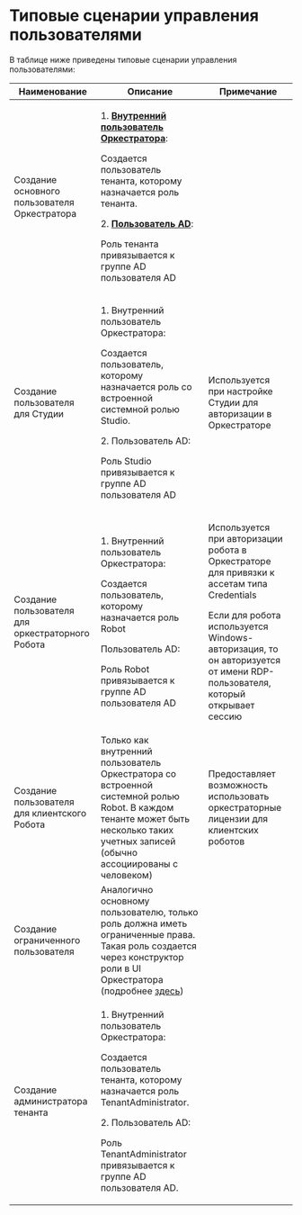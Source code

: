 # Типовые сценарии управления пользователями

В таблице ниже приведены типовые сценарии управления пользователями:

| Наименование                                 | Описание                                                                                                                                                                                                        | Примечание                     | 
| -------------------------------------------- | --------------------------------------------------------------------------------------------------------------------------------------------------------------------------------------------------------------- | ------------------------------ | 
| Создание основного пользователя Оркестратора | <p> 1. [**Внутренний пользователь Оркестратора**](https://docs.primo-rpa.ru/primo-rpa/orchestrator-new/orchestrator-admin/users/orch-users):</p><p>Создается пользователь тенанта, которому назначается роль тенанта.</p> <p>2. [**Пользователь AD**](https://docs.primo-rpa.ru/primo-rpa/orchestrator-new/orchestrator-admin/users/ad-users):</p><p>Роль тенанта привязывается к группе AD пользователя AD</p>  | 
| Создание пользователя для Студии             | <p> 1. Внутренний пользователь Оркестратора:</p><p> Создается пользователь, которому назначается роль со встроенной системной ролью Studio. </p><p> 2. Пользователь AD: </p><p>Роль Studio привязывается к группе AD пользователя AD</p>  | Используется при настройке Cтудии для авторизации в Оркестраторе |
| Создание пользователя для оркестраторного Робота | <p> 1. Внутренний пользователь Оркестратора:</p><p> Создается пользователь, которому назначается роль Robot </p><p> Пользователь AD:</p><p> Роль Robot привязывается к группе AD пользователя AD</p> | <p>Используется при авторизации робота в Оркестраторе для привязки к ассетам типа Credentials </p> <p> Если для робота используется Windows-авторизация, то он авторизуется от имени RDP-пользователя, который открывает сессию </p>|
| Создание пользователя для клиентского Робота | Только как внутренний пользователь Оркестратора со встроенной системной ролью Robot. В каждом тенанте может быть несколько таких учетных записей (обычно ассоциированы с человеком) | Предоставляет возможность использовать оркестраторные лицензии для клиентских роботов |
| Создание ограниченного пользователя          | Аналогично основному пользователю, только роль должна иметь ограниченные права. Такая роль создается через конструктор роли в UI Оркестратора (подробнее [здесь](https://docs.primo-rpa.ru/primo-rpa/orchestrator-new/orchestrator-admin/users/roles)) |
| Создание администратора тенанта              | <p>1. Внутренний пользователь Оркестратора:</p><p>Создается пользователь тенанта, которому назначается роль TenantAdministrator.</p> <p>2. Пользователь AD:</p><p>Роль TenantAdministrator привязывается к группе AD пользователя AD.</p> |

